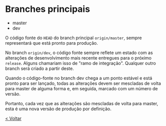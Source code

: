 # Branches principais

- master
- dev

O código fonte do `HEAD` do branch principal `origin/master`, sempre representará que está pronto para produção.

No branch `origin/dev`, o código fonte sempre reflete um estado com as alterações de desenvolvimento mais recente entregues para o próximo `release`. Alguns chamariam isso de "ramo de integração". Qualquer outro branch será criado a partir deste.

Quando o código-fonte no branch dev chega a um ponto estável e está pronto para ser lançado, todas as alterações devem ser mescladas de volta para master de alguma forma e, em seguida, marcado com um número de versão.

Portanto, cada vez que as alterações são mescladas de volta para master, esta é uma nova versão de produção por definição.

[< Voltar](https://github.com/doc-solutions/documentation-gitflow/blob/master/README.md)